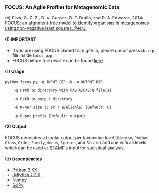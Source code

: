 ### FOCUS: An Agile Profiler for Metagenomic Data
(c) Silva, G. G. Z., D. A. Cuevas, B. E. Dutilh, and R. A. Edwards, 2014: [FOCUS: an alignment-free model to identify organisms in metagenomes using non-negative least squares. PeerJ.](https://peerj.com/articles/425)


#### (!) IMPORTANT
- If you are using FOCUS cloned from github, please uncompress `db.zip` file inside `focus_app`
- FOCUS  before tool rewrite can be found [here](https://github.com/metageni/FOCUS/archive/0.31.zip)

#### (1) Usage
	python focus.py -q INPUT_DIR -k -o OUTPUT_DIR

		-q Path to directory with FASTA/FASTQ file(s)

		-o Path to output directory

		-k K-mer size (6 or 7 avaliable) (Default: 6)

    	-p Ouput prefix (Default: output)


#### (2) Output
FOCUS generates a tabular output per taxonomic level (`Kingdom`, `Phylum`, `Class`, `Order`, `Family`, `Genus`, `Species`, and `Strain`) and one with all levels which can be used as [STAMP](http://kiwi.cs.dal.ca/Software/STAMP)'s input for statistical analysis.


#### (3) Dependencies
- [Python 3.XX](http://www.python.org/download)
- [Jellyfish 2.2.6](https://anaconda.org/conda-forge/jellyfish)
- [Numpy](https://github.com/numpy/numpy)
- [SciPy](https://github.com/scipy/scipy)
